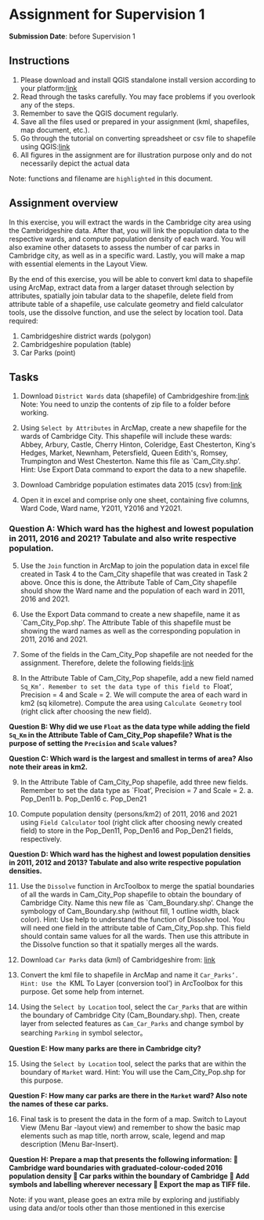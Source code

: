 # Assignment for Supervision 1
**Submission Date**: before Supervision 1

## Instructions
1.  Please download and install QGIS standalone install version according to your platform:[link](https://qgis.org/en/site/forusers/download.html)
2.  Read through the tasks carefully. You may face problems if you overlook any of the steps.
3.  Remember to save the QGIS document regularly. 
4.  Save all the files used or prepared in your assignment (kml, shapefiles, map document, etc.).
5.  Go through the tutorial on converting spreadsheet or csv file to shapefile using QGIS:[link](https://www.qgistutorials.com/en/docs/importing_spreadsheets_csv.html)
6.  All figures in the assignment are for illustration purpose only and do not necessarily depict the actual data

Note: functions and filename are `highlighted` in this document.

## Assignment overview
In this exercise, you will extract the wards in the Cambridge city area using the Cambridgeshire data. After that, you will link the population data to the respective wards, and compute population density of each ward. You will also examine other datasets to assess the number of car parks in Cambridge city, as well as in a specific ward. Lastly, you will make a map with essential elements in the Layout View.

By the end of this exercise, you will be able to convert kml data to shapefile using ArcMap, extract data from a larger dataset through selection by attributes, spatially join tabular data to the shapefile, delete field from attribute table of a shapefile, use calculate geometry and field calculator tools, use the dissolve function, and use the select by location tool. 
Data required:
1.  Cambridgeshire district wards (polygon)
2.  Cambridgeshire population (table)
3.  Car Parks (point)

## Tasks
1.  Download `District Wards` data (shapefile) of Cambridgeshire from:[link](https://data.cambridgeshireinsight.org.uk/dataset/wardselectoral-divisions/resource/a5da0436-1142-48a9-8d82-d070fae138aa)
Note: You need to unzip the contents of zip file to a folder before working.

2.  Using `Select by Attributes` in ArcMap, create a new shapefile for the wards of Cambridge City. This shapefile will include these wards: Abbey, Arbury, Castle, Cherry Hinton, Coleridge, East Chesterton, King's Hedges, Market, Newnham, Petersfield, Queen Edith's, Romsey, Trumpington and West Chesterton. Name this file as `Cam_City.shp’.
Hint: Use Export Data command to export the data to a new shapefile.
      

3.  Download Cambridge population estimates data 2015 (csv) from:[link](https://data.cambridgeshireinsight.org.uk/dataset/2015-based-population-and-dwelling-stock-forecasts-cambridgeshire-and-peterborough-0)

4.  Open it in excel and comprise only one sheet, containing five columns, Ward Code, Ward name, Y2011, Y2016 and Y2021.
 

### Question A: Which ward has the highest and lowest population in 2011, 2016 and 2021? Tabulate and also write respective population.

5.  Use the `Join` function in ArcMap to join the population data in excel file created in Task 4 to the Cam_City shapefile that was created in Task 2 above. Once this is done, the Attribute Table of Cam_City shapefile should show the Ward name and the population of each ward in 2011, 2016 and 2021.

6.  Use the Export Data command to create a new shapefile, name it as `Cam_City_Pop.shp’. The Attribute Table of this shapefile must be showing the ward names as well as the corresponding population in 2011, 2016 and 2021.

7.  Some of the fields in the Cam_City_Pop shapefile are not needed for the assignment. Therefore, delete the following fields:[link](Wd15cd\Wd15nm\Wd15nmw\Ward_code\Objectid\lad15cd\st_lengths\st_areasha)

 

8.  In the Attribute Table of Cam_City_Pop shapefile, add a new field named `Sq_Km’. Remember to set the data type of this field to `Float’, Precision = 4 and Scale = 2. We will compute the area of each ward in km2 (sq kilometre). Compute the area using `Calculate Geometry` tool (right click after choosing the new field).

**Question B: Why did we use `Float` as the data type while adding the field `Sq_Km` in the Attribute Table of Cam_City_Pop shapefile? What is the purpose of setting the `Precision` and `Scale` values?**

**Question C: Which ward is the largest and smallest in terms of area? Also note their areas in km2.**

9.  In the Attribute Table of Cam_City_Pop shapefile, add three new fields. Remember to set the data type as `Float’, Precision = 7 and Scale = 2.
a.  Pop_Den11 
b.  Pop_Den16 
c.  Pop_Den21 


10. Compute population density (persons/km2) of 2011, 2016 and 2021 using `Field Calculator` tool (right click after choosing newly created field)  to store in the Pop_Den11, Pop_Den16 and Pop_Den21 fields, respectively.
 

 

**Question D: Which ward has the highest and lowest population densities in 2011, 2012 and 2013? Tabulate and also write respective population densities.**

11. Use the `Dissolve` function in ArcToolbox to merge the spatial boundaries of all the wards in Cam_City_Pop shapefile to obtain the boundary of Cambridge City. Name this new file as `Cam_Boundary.shp’. Change the symbology of Cam_Boundary.shp (without fill, 1 outline width, black color).
Hint: Use help to understand the function of Dissolve tool. You will need one field in the attribute table of Cam_City_Pop.shp. This field should contain same values for all the wards. Then use this attribute in the Dissolve function so that it spatially merges all the wards.
 

12. Download `Car Parks` data (kml) of Cambridgeshire from: [link](https://data.cambridgeshireinsight.org.uk/dataset/car-parks/resource/ea299dcb-ff39-4e0c-ae76-99076e7bb071)


13. Convert the kml file to shapefile in ArcMap and name it `Car_Parks’.
Hint: Use the `KML To Layer (conversion tool’) in ArcToolbox for this purpose. Get some help from internet. 
 

14. Using the `Select by Location` tool, select the `Car_Parks` that are within the boundary of Cambridge City (Cam_Boundary.shp). Then, create layer from selected features as `Cam_Car_Parks` and change symbol by searching `Parking` in symbol selector。
 

**Question E: How many parks are there in Cambridge city?**

15. Using the `Select by Location` tool, select the parks that are within the boundary of `Market` ward.
Hint: You will use the Cam_City_Pop.shp for this purpose.

**Question F: How many car parks are there in the `Market` ward? Also note the names of these car  parks.**

16. Final task is to present the data in the form of a map. Switch to Layout View (Menu Bar -layout view) and remember to show the basic map elements such as map title, north arrow, scale, legend and map description (Menu Bar-Insert). 
        

**Question H: Prepare a map that presents the following information:
   Cambridge ward boundaries with graduated-colour-coded 2016 population density
   Car parks within the boundary of Cambridge
   Add symbols and labelling wherever necessary
   Export the map as TIFF file.**

Note: if you want, please goes an extra mile by exploring and justifiably using data and/or tools other than those mentioned in this exercise


 


